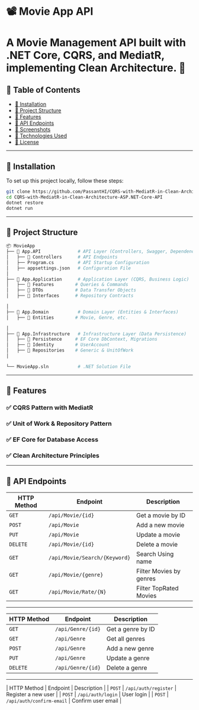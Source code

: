# 📽 Movie App API
# A Movie Management API built with .NET Core, CQRS, and MediatR, implementing Clean Architecture. 🚀

## 📖 Table of Contents  
- [🔧 Installation](#-installation)  
- [📂 Project Structure](#-project-structure)  
- [🚀 Features](#-features)  
- [📜 API Endpoints](#-api-endpoints)  
- [📸 Screenshots](#-screenshots)  
- [📌 Technologies Used](#-technologies-used)  
- [📄 License](#-license)  

---

## 🔧 Installation  
To set up this project locally, follow these steps:  

```bash
git clone https://github.com/PassantHI/CQRS-with-MediatR-in-Clean-Architecture-ASP.NET-Core-API.git
cd CQRS-with-MediatR-in-Clean-Architecture-ASP.NET-Core-API
dotnet restore
dotnet run
```

---

## 📁 Project Structure

```bash
📦 MovieApp
├── 📁 App.API              # API Layer (Controllers, Swagger, Dependency Injection)
│   ├── 📁 Controllers      # API Endpoints
│   ├── Program.cs         # API Startup Configuration
│   ├── appsettings.json   # Configuration File
│
├── 📁 App.Application      # Application Layer (CQRS, Business Logic)
│   ├── 📁 Features        # Queries & Commands
│   ├── 📁 DTOs            # Data Transfer Objects
│   ├── 📁 Interfaces      # Repository Contracts

│
├── 📁 App.Domain           # Domain Layer (Entities & Interfaces)
│   ├── 📁 Entities        # Movie, Genre, etc.

│
├── 📁 App.Infrastructure   # Infrastructure Layer (Data Persistence)
│   ├── 📁 Persistence     # EF Core DbContext, Migrations
│   ├── 📁 Identity        # UserAccount
│   ├── 📁 Repositories    # Generic & UnitOfWork
│

└── MovieApp.sln           # .NET Solution File
```

---



## 🚀 Features

### ✅ CQRS Pattern with MediatR
### ✅ Unit of Work & Repository Pattern
### ✅ EF Core for Database Access
### ✅ Clean Architecture Principles

---


## 📜 API Endpoints 

| HTTP Method | Endpoint | Description |
|------------|---------|-------------|
| `GET`      | `/api/Movie/{id}` | Get a movie by ID |
| `POST`     | `/api/Movie` | Add a new movie |
| `PUT`      | `/api/Movie` | Update a movie |
| `DELETE`   | `/api/Movie/{id}` | Delete a movie |
| `GET`      | `/api/Movie/Search/{Keyword}` | Search Using name |
| `GET`      | `/api/Movie/{genre}` | Filter Movies by genres |
| `GET`      | `/api/Movie/Rate/{N}` | Filter TopRated Movies |

---

| HTTP Method | Endpoint | Description |
|------------|---------|-------------|
|`GET`      | `/api/Genre/{id}` | Get a genre by ID |
| `GET`      | `/api/Genre` | Get all genres |
| `POST`     | `/api/Genre` | Add a new genre |
| `PUT`      | `/api/Genre` | Update a genre |
| `DELETE`   | `/api/Genre/{id}` | Delete a genre |

--- 

| HTTP Method | Endpoint | Description |
| `POST`     | `/api/auth/register` | Register a new user |
| `POST`     | `/api/auth/login` | User login |
| `POST`     | `/api/auth/confirm-email` | Confirm user email |








